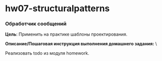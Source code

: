 # hw07-structuralpatterns

### Обработчик сообщений

**Цель**: Применить на практике шаблоны проектирования.

**Описание/Пошаговая инструкция выполнения домашнего задания:** \

Реализовать todo из модуля homework.
